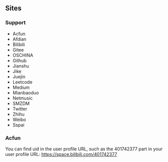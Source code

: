 ## Sites

### Support
- Acfun
- Afdian
- Bilibili
- Gitee
- OSCHINA
- Github
- Jianshu
- Jike
- Juejin
- Leetcode
- Medium
- Mianbaoduo
- Netmusic
- SMZDM
- Twitter
- Zhihu
- Weibo
- Sspai

### Acfun

You can find uid in the user profile URL, such as the 401742377 part in your user profile URL: https://space.bilibili.com/401742377
